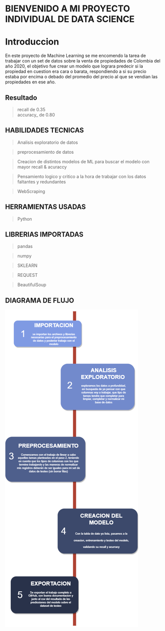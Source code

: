 # BIENVENIDO A MI PROYECTO INDIVIDUAL DE DATA SCIENCE

# Introduccion

En este proyecto de Machine Learning se me encomendo la tarea de trabajar con un set de datos sobre la venta de propiedades de Colombia del año 2020, el objetivo
fue crear un modelo que lograra predecir si la propiedad en cuestion era cara o barata, respondiendo a si su precio estaba por encima o debado del promedio
del precio al que se vendian las propiedades en ese año.

## Resultado
> recall de 0.35  <br />
> accuracy_ de 0.80

## HABILIDADES TECNICAS
> Analisis exploratorio de datos <br />

> preprocesamiento  de datos <br />

> Creacion de distintos modelos de ML para buscar el modelo con mayor recall & acuraccy <br />

> Pensamiento logico y critico a la hora de trabajar con los datos faltantes y redundantes

> WebScraping

## HERRAMIENTAS USADAS
> Python <br />

## LIBRERIAS IMPORTADAS
> pandas <br />

> numpy <br />

> SKLEARN <br />

> REQUEST <br />

> BeautifulSoup <br />

## DIAGRAMA DE FLUJO

![Alt](/img_pipeline.drawio.png)
